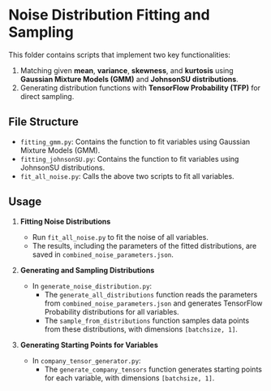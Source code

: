 # Noise Distribution Fitting and Sampling

This folder contains scripts that implement two key functionalities:
1. Matching given **mean**, **variance**, **skewness**, and **kurtosis** using **Gaussian Mixture Models (GMM)** and **JohnsonSU distributions**.
2. Generating distribution functions with **TensorFlow Probability (TFP)** for direct sampling.

## File Structure

- `fitting_gmm.py`: Contains the function to fit variables using Gaussian Mixture Models (GMM).
- `fitting_johnsonSU.py`: Contains the function to fit variables using JohnsonSU distributions.
- `fit_all_noise.py`: Calls the above two scripts to fit all variables.

## Usage

1. **Fitting Noise Distributions**
   - Run `fit_all_noise.py` to fit the noise of all variables. 
   - The results, including the parameters of the fitted distributions, are saved in `combined_noise_parameters.json`.

2. **Generating and Sampling Distributions**
   - In `generate_noise_distribution.py`:
     - The `generate_all_distributions` function reads the parameters from `combined_noise_parameters.json` and generates TensorFlow Probability distributions for all variables.
     - The `sample_from_distributions` function samples data points from these distributions, with dimensions `[batchsize, 1]`.

3. **Generating Starting Points for Variables**
   - In `company_tensor_generator.py`:
     - The `generate_company_tensors` function generates starting points for each variable, with dimensions `[batchsize, 1]`.
